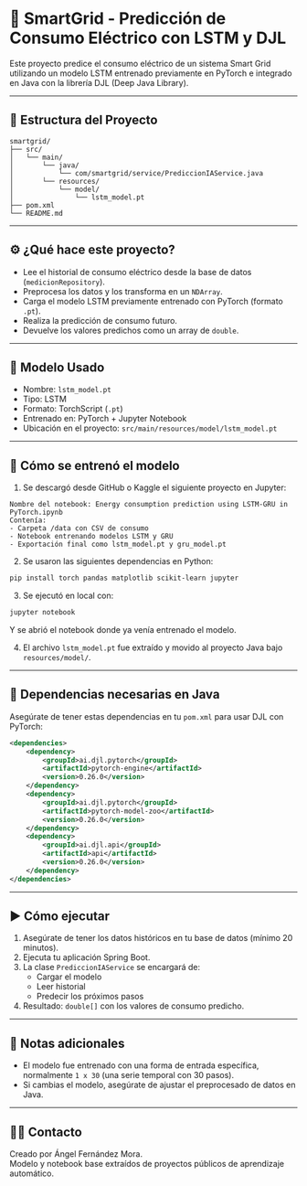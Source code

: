 # 🔌 SmartGrid - Predicción de Consumo Eléctrico con LSTM y DJL

Este proyecto predice el consumo eléctrico de un sistema Smart Grid utilizando un modelo LSTM entrenado previamente en PyTorch e integrado en Java con la librería DJL (Deep Java Library).

---

## 📁 Estructura del Proyecto

```
smartgrid/
├── src/
│   └── main/
│       └── java/
│           └── com/smartgrid/service/PrediccionIAService.java
│       └── resources/
│           └── model/
│               └── lstm_model.pt
├── pom.xml
└── README.md
```

---

## ⚙️ ¿Qué hace este proyecto?

- Lee el historial de consumo eléctrico desde la base de datos (`medicionRepository`).
- Preprocesa los datos y los transforma en un `NDArray`.
- Carga el modelo LSTM previamente entrenado con PyTorch (formato `.pt`).
- Realiza la predicción de consumo futuro.
- Devuelve los valores predichos como un array de `double`.

---

## 🧠 Modelo Usado

- Nombre: `lstm_model.pt`
- Tipo: LSTM
- Formato: TorchScript (`.pt`)
- Entrenado en: PyTorch + Jupyter Notebook
- Ubicación en el proyecto: `src/main/resources/model/lstm_model.pt`

---

## 🧪 Cómo se entrenó el modelo

1. Se descargó desde GitHub o Kaggle el siguiente proyecto en Jupyter:

```
Nombre del notebook: Energy consumption prediction using LSTM-GRU in PyTorch.ipynb
Contenía:
- Carpeta /data con CSV de consumo
- Notebook entrenando modelos LSTM y GRU
- Exportación final como lstm_model.pt y gru_model.pt
```

2. Se usaron las siguientes dependencias en Python:

```bash
pip install torch pandas matplotlib scikit-learn jupyter
```

3. Se ejecutó en local con:

```bash
jupyter notebook
```

Y se abrió el notebook donde ya venía entrenado el modelo.

4. El archivo `lstm_model.pt` fue extraído y movido al proyecto Java bajo `resources/model/`.

---

## 🔧 Dependencias necesarias en Java

Asegúrate de tener estas dependencias en tu `pom.xml` para usar DJL con PyTorch:

```xml
<dependencies>
    <dependency>
        <groupId>ai.djl.pytorch</groupId>
        <artifactId>pytorch-engine</artifactId>
        <version>0.26.0</version>
    </dependency>
    <dependency>
        <groupId>ai.djl.pytorch</groupId>
        <artifactId>pytorch-model-zoo</artifactId>
        <version>0.26.0</version>
    </dependency>
    <dependency>
        <groupId>ai.djl.api</groupId>
        <artifactId>api</artifactId>
        <version>0.26.0</version>
    </dependency>
</dependencies>
```

---

## ▶️ Cómo ejecutar

1. Asegúrate de tener los datos históricos en tu base de datos (mínimo 20 minutos).
2. Ejecuta tu aplicación Spring Boot.
3. La clase `PrediccionIAService` se encargará de:
    - Cargar el modelo
    - Leer historial
    - Predecir los próximos pasos
4. Resultado: `double[]` con los valores de consumo predicho.

---

## 📌 Notas adicionales

- El modelo fue entrenado con una forma de entrada específica, normalmente `1 x 30` (una serie temporal con 30 pasos).
- Si cambias el modelo, asegúrate de ajustar el preprocesado de datos en Java.

---

## 🧑‍💻 Contacto

Creado por Ángel Fernández Mora.  
Modelo y notebook base extraídos de proyectos públicos de aprendizaje automático.
